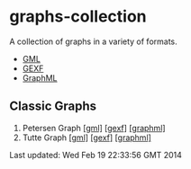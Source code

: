 graphs-collection
=================

A collection of graphs in a variety of formats.

* [GML](http://graphml.graphdrawing.org/)
* [GEXF](http://www.fim.uni-passau.de/en/fim/faculty/chairs/theoretische-informatik/projects.html)
* [GraphML](http://gexf.net/format/)

Classic Graphs
--------------

1. Petersen Graph
[[gml]](Classic/Petersen/petersen.gml)
[[gexf]](Classic/Petersen/petersen.gexf)
[[graphml]](Classic/Petersen/petersen.graphml)
2. Tutte Graph
[[gml]](Classic/Tutte/tutte.gml)
[[gexf]](Classic/Tutte/tutte.gexf)
[[graphml]](Classic/Tutte/tutte.graphml)

Last updated: Wed Feb 19 22:33:56 GMT 2014
